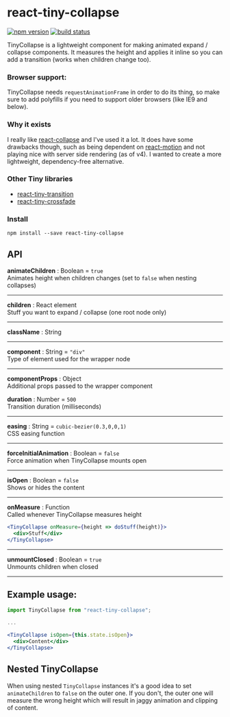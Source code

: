# react-tiny-collapse

[![npm version](https://img.shields.io/npm/v/react-tiny-collapse.svg?style=flat)](https://www.npmjs.com/package/react-tiny-collapse)
[![build status](https://travis-ci.org/asbjornh/react-tiny-collapse.svg?branch=master)](https://travis-ci.org/asbjornh/react-tiny-collapse)

TinyCollapse is a lightweight component for making animated expand / collapse components. It measures the height and applies it inline so you can add a transition (works when children change too).

### Browser support:

TinyCollapse needs `requestAnimationFrame` in order to do its thing, so make sure to add polyfills if you need to support older browsers (like IE9 and below).

### Why it exists

I really like [react-collapse](https://github.com/nkbt/react-collapse) and I've used it a lot. It does have some drawbacks though, such as being dependent on [react-motion](https://github.com/chenglou/react-motion) and not playing nice with server side rendering (as of v4). I wanted to create a more lightweight, dependency-free alternative.

### Other Tiny libraries

- [react-tiny-transition](https://github.com/asbjornh/react-tiny-transition)
- [react-tiny-crossfade](https://github.com/asbjornh/react-tiny-crossfade)

### Install

```console
npm install --save react-tiny-collapse
```

## API

**animateChildren** : Boolean = `true`
<br/>Animates height when children changes (set to `false` when nesting collapses)

---

**children** : React element
<br/>Stuff you want to expand / collapse (one root node only)

---

**className** : String

---

**component** : String = `"div"`
<br/>Type of element used for the wrapper node

---

**componentProps** : Object
<br/>Additional props passed to the wrapper component

**duration** : Number = `500`
<br/>Transition duration (milliseconds)

---

**easing** : String = `cubic-bezier(0.3,0,0,1)`
<br/>CSS easing function

---

**forceInitialAnimation** : Boolean = `false`
<br/>Force animation when TinyCollapse mounts open

---

**isOpen** : Boolean = `false`
<br/>Shows or hides the content

---

**onMeasure** : Function
<br/>Called whenever TinyCollapse measures height

```jsx
<TinyCollapse onMeasure={height => doStuff(height)}>
  <div>Stuff</div>
</TinyCollapse>
```

---

**unmountClosed** : Boolean = `true`
<br/>Unmounts children when closed

---

## Example usage:

```jsx
import TinyCollapse from "react-tiny-collapse";

...

<TinyCollapse isOpen={this.state.isOpen}>
  <div>Content</div>
</TinyCollapse>
```

## Nested TinyCollapse

When using nested `TinyCollapse` instances it's a good idea to set `animateChildren` to `false` on the outer one. If you don't, the outer one will measure the wrong height which will result in jaggy animation and clipping of content.
